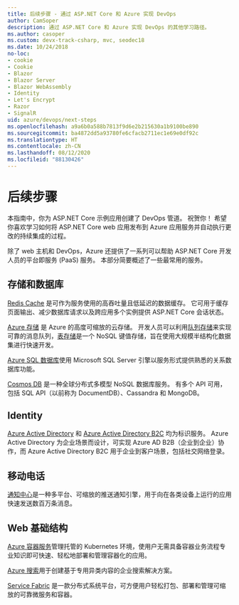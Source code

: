 ```yaml
---
title: 后续步骤 - 通过 ASP.NET Core 和 Azure 实现 DevOps
author: CamSoper
description: 通过 ASP.NET Core 和 Azure 实现 DevOps 的其他学习路径。
ms.author: casoper
ms.custom: devx-track-csharp, mvc, seodec18
ms.date: 10/24/2018
no-loc:
- cookie
- Cookie
- Blazor
- Blazor Server
- Blazor WebAssembly
- Identity
- Let's Encrypt
- Razor
- SignalR
uid: azure/devops/next-steps
ms.openlocfilehash: a9a6b0a588b7813f9d6e2b215630a1b9100be890
ms.sourcegitcommit: ba4872dd5a93780fe6cfacb2711ec1e69e0df92c
ms.translationtype: HT
ms.contentlocale: zh-CN
ms.lasthandoff: 08/12/2020
ms.locfileid: "88130426"
---
```

# <a name="next-steps"></a>后续步骤

本指南中，你为 ASP.NET Core 示例应用创建了 DevOps 管道。 祝贺你！ 希望你喜欢学习如何将 ASP.NET Core web 应用发布到 Azure 应用服务并自动执行更改的持续集成的过程。

除了 web 主机和 DevOps，Azure 还提供了一系列可以帮助 ASP.NET Core 开发人员的平台即服务 (PaaS) 服务。 本部分简要概述了一些最常用的服务。

## <a name="storage-and-databases"></a>存储和数据库

[Redis Cache](/azure/redis-cache/) 是​​可作为服务使用的高吞吐量且低延迟的数据缓存。 它可用于缓存页面输出、减少数据库请求以及跨应用多个实例提供 ASP.NET Core 会话状态。

[Azure 存储](/azure/storage/) 是 Azure 的高度可缩放的云存储。 开发人员可以利用[队列存储](/azure/storage/queues/storage-queues-introduction)来实现可靠的消息队列，[表存储](/azure/storage/tables/table-storage-overview)是一个 NoSQL 键值存储，旨在使用大规模半结构化数据集进行快速开发。

[Azure SQL 数据库](/azure/sql-database/)使用 Microsoft SQL Server 引擎以服务形式提供熟悉的关系数据库功能。

[Cosmos DB](/azure/cosmos-db/) 是一种全球分布式多模型 NoSQL 数据库服务。 有多个 API 可用，包括 SQL API（以前称为 DocumentDB）、Cassandra 和 MongoDB。

## Identity

[Azure Active Directory](/azure/active-directory/) 和 [Azure Active Directory B2C](/azure/active-directory-b2c/) 均为标识服务。 Azure Active Directory 为企业场景而设计，可实现 Azure AD B2B（企业到企业）协作，而 Azure Active Directory B2C 用于企业到客户场景，包括社交网络登录。

## <a name="mobile"></a>移动电话

[通知中心](/azure/notification-hubs/)是一种多平台、可缩放的推送通知引擎，用于向在各类设备上运行的应用快速发送数百万条消息。

## <a name="web-infrastructure"></a>Web 基础结构

[Azure 容器服务](/azure/aks/)管理托管的 Kubernetes 环境，使用户无需具备容器业务流程专业知识即可快速、轻松地部署和管理容器化的应用。

[Azure 搜索](/azure/search/)用于创建基于专用异类内容的企业搜索解决方案。

[Service Fabric](/azure/service-fabric/) 是一款分布式系统平台，可方便用户轻松打包、部署和管理可缩放的可靠微服务和容器。
